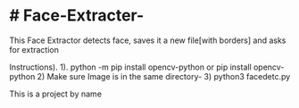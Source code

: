 <h1> # Face-Extracter- </h1>
This  Face Extractor detects face, saves it a new file[with borders] and asks for extraction

Instructions).
1). python -m pip install opencv-python or pip install opencv-python
2) Make sure Image is in the same directory-
3) python3 facedetc.py


This is a project by <insert> name 
